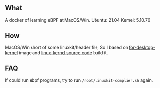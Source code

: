 ## What
A docker of learning eBPF at MacOS/Win.
Ubuntu: 21.04
Kernel: 5.10.76

## How
MacOS/Win short of some linuxkit/header file, So I based on 
[for-desktop-kernel](https://hub.docker.com/r/docker/for-desktop-kernel) image
and [linux-kernel source code](https://mirrors.aliyun.com/linux-kernel/v5.x/linux-5.10.76.tar.gz)  build it.


## FAQ
If could run ebpf programs, try to run `/root/linuxkit-complier.sh` again.
